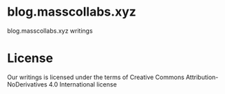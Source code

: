 # blog.masscollabs.xyz

blog.masscollabs.xyz writings

# License

Our writings is licensed under the terms of Creative Commons Attribution-NoDerivatives 4.0 International license
